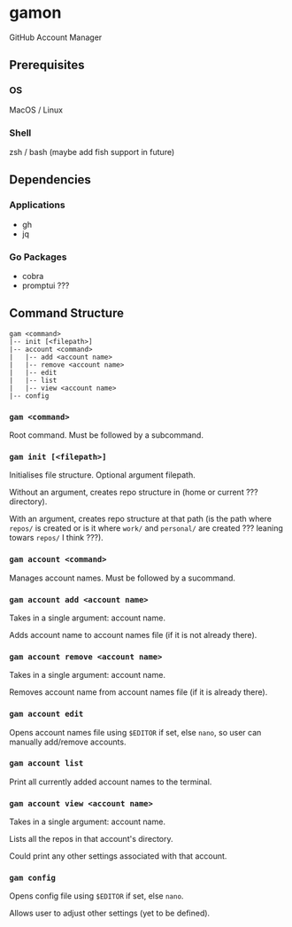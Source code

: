 # gamon

GitHub Account Manager

## Prerequisites

### OS

MacOS / Linux

### Shell

zsh / bash (maybe add fish support in future)

## Dependencies

### Applications

- gh
- jq

### Go Packages

- cobra
- promptui ???

## Command Structure

```text
gam <command>
|-- init [<filepath>]
|-- account <command>
|   |-- add <account name>
|   |-- remove <account name>
|   |-- edit
|   |-- list
|   |-- view <account name>
|-- config
```

### `gam <command>`

Root command. Must be followed by a subcommand.

### `gam init [<filepath>]`

Initialises file structure. Optional argument filepath.

Without an argument, creates repo structure in (home or current ??? directory).

With an argument, creates repo structure at that path (is the path where `repos/` is created or is it where `work/` and `personal/` are created ??? leaning towars `repos/` I think ???).

### `gam account <command>`

Manages account names. Must be followed by a sucommand.

### `gam account add <account name>`

Takes in a single argument: account name.

Adds account name to account names file (if it is not already there).

### `gam account remove <account name>`

Takes in a single argument: account name.

Removes account name from account names file (if it is already there).

### `gam account edit`

Opens account names file using `$EDITOR` if set, else `nano`, so user can manually add/remove accounts.

### `gam account list`

Print all currently added account names to the terminal.

### `gam account view <account name>`

Takes in a single argument: account name.

Lists all the repos in that account's directory.

Could print any other settings associated with that account.

### `gam config`

Opens config file using `$EDITOR` if set, else `nano`.

Allows user to adjust other settings (yet to be defined).
